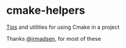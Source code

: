 # cmake-helpers

[Tips](/tips.md) and utilities for using Cmake in a project

Thanks [@jrmadsen,](https://github.com/jrmadsen) for most of these
